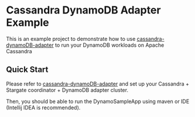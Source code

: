 # Cassandra DynamoDB Adapter Example

This is an example project to demonstrate how to use [cassandra-dynamoDB-adapter](https://github.com/li-boxuan/cassandra-dynamoDB-adapter)
to run your DynamoDB workloads on Apache Cassandra

## Quick Start

Please refer to [cassandra-dynamoDB-adapter](https://github.com/li-boxuan/cassandra-dynamoDB-adapter) and set up your
Cassandra + Stargate coordinator + DynamoDB adapter cluster.

Then, you should be able to run the DynamoSampleApp using maven or IDE (Intellij IDEA is recommended).


